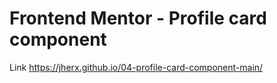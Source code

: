# Frontend Mentor - Profile card component
Link  https://jherx.github.io/04-profile-card-component-main/


